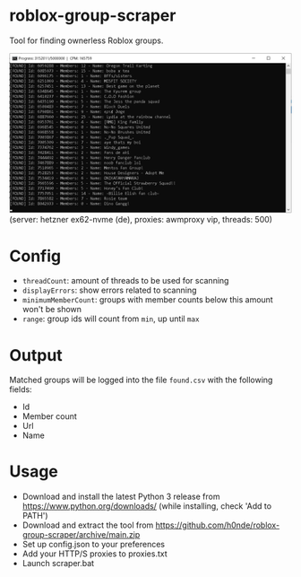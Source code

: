 # roblox-group-scraper
Tool for finding ownerless Roblox groups.

![Screenshot](screenshot.png)
(server: hetzner ex62-nvme (de), proxies: awmproxy vip, threads: 500)


# Config
- `threadCount`: amount of threads to be used for scanning
- `displayErrors`: show errors related to scanning
- `minimumMemberCount`: groups with member counts below this amount won't be shown
- `range`: group ids will count from `min`, up until `max`

# Output
Matched groups will be logged into the file `found.csv` with the following fields:
- Id
- Member count
- Url
- Name

# Usage
- Download and install the latest Python 3 release from https://www.python.org/downloads/ (while installing, check 'Add to PATH')
- Download and extract the tool from https://github.com/h0nde/roblox-group-scraper/archive/main.zip
- Set up config.json to your preferences
- Add your HTTP/S proxies to proxies.txt
- Launch scraper.bat
